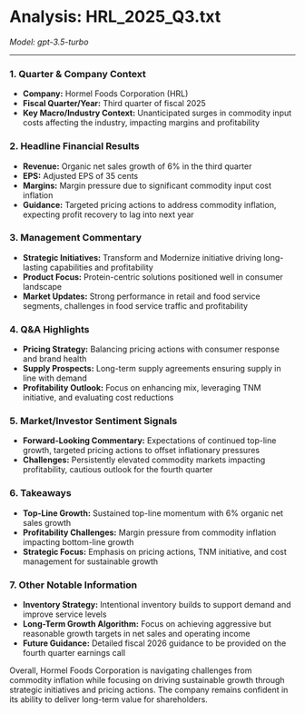 # Analysis: HRL_2025_Q3.txt

*Model: gpt-3.5-turbo*

---

### 1. Quarter & Company Context
- **Company:** Hormel Foods Corporation (HRL)
- **Fiscal Quarter/Year:** Third quarter of fiscal 2025
- **Key Macro/Industry Context:** Unanticipated surges in commodity input costs affecting the industry, impacting margins and profitability

### 2. Headline Financial Results
- **Revenue:** Organic net sales growth of 6% in the third quarter
- **EPS:** Adjusted EPS of 35 cents
- **Margins:** Margin pressure due to significant commodity input cost inflation
- **Guidance:** Targeted pricing actions to address commodity inflation, expecting profit recovery to lag into next year

### 3. Management Commentary
- **Strategic Initiatives:** Transform and Modernize initiative driving long-lasting capabilities and profitability
- **Product Focus:** Protein-centric solutions positioned well in consumer landscape
- **Market Updates:** Strong performance in retail and food service segments, challenges in food service traffic and profitability

### 4. Q&A Highlights
- **Pricing Strategy:** Balancing pricing actions with consumer response and brand health
- **Supply Prospects:** Long-term supply agreements ensuring supply in line with demand
- **Profitability Outlook:** Focus on enhancing mix, leveraging TNM initiative, and evaluating cost reductions

### 5. Market/Investor Sentiment Signals
- **Forward-Looking Commentary:** Expectations of continued top-line growth, targeted pricing actions to offset inflationary pressures
- **Challenges:** Persistently elevated commodity markets impacting profitability, cautious outlook for the fourth quarter

### 6. Takeaways
- **Top-Line Growth:** Sustained top-line momentum with 6% organic net sales growth
- **Profitability Challenges:** Margin pressure from commodity inflation impacting bottom-line growth
- **Strategic Focus:** Emphasis on pricing actions, TNM initiative, and cost management for sustainable growth

### 7. Other Notable Information
- **Inventory Strategy:** Intentional inventory builds to support demand and improve service levels
- **Long-Term Growth Algorithm:** Focus on achieving aggressive but reasonable growth targets in net sales and operating income
- **Future Guidance:** Detailed fiscal 2026 guidance to be provided on the fourth quarter earnings call

Overall, Hormel Foods Corporation is navigating challenges from commodity inflation while focusing on driving sustainable growth through strategic initiatives and pricing actions. The company remains confident in its ability to deliver long-term value for shareholders.